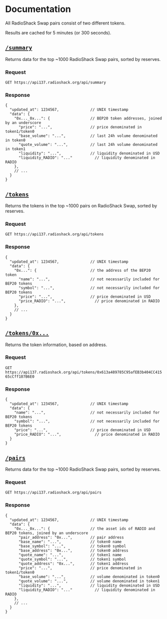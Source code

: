 # Documentation

All RadioShack Swap pairs consist of two different tokens.

Results are cached for 5 minutes (or 300 seconds).

## [`/summary`](https://api137.radioshack.org/api/summary)

Returns data for the top ~1000 RadioShack Swap pairs, sorted by reserves. 

### Request

`GET https://api137.radioshack.org/api/summary`

### Response

```json5
{
  "updated_at": 1234567,              // UNIX timestamp
  "data": {
    "0x..._0x...": {                  // BEP20 token addresses, joined by an underscore
      "price": "...",                 // price denominated in token1/token0
      "base_volume": "...",           // last 24h volume denominated in token0
      "quote_volume": "...",          // last 24h volume denominated in token1
      "liquidity": "...",             // liquidity denominated in USD
      "liquidity_RADIO": "..."          // liquidity denominated in RADIO
    },
    // ...
  }
}
```

## [`/tokens`](https://api137.radioshack.org/api/tokens)

Returns the tokens in the top ~1000 pairs on RadioShack Swap, sorted by reserves.

### Request

`GET https://api137.radioshack.org/api/tokens`

### Response

```json5
{
  "updated_at": 1234567,              // UNIX timestamp
  "data": {
    "0x...": {                        // the address of the BEP20 token
      "name": "...",                  // not necessarily included for BEP20 tokens
      "symbol": "...",                // not necessarily included for BEP20 tokens
      "price": "...",                 // price denominated in USD
      "price_RADIO": "...",             // price denominated in RADIO
    },
    // ...
  }
}
```

## [`/tokens/0x...`](https://api137.radioshack.org/api/tokens/0x613a489785C95afEB3b404CC41565cCff107B6E0)

Returns the token information, based on address.

### Request

`GET https://api137.radioshack.org/api/tokens/0x613a489785C95afEB3b404CC41565cCff107B6E0`

### Response

```json5
{
  "updated_at": 1234567,              // UNIX timestamp
  "data": {
    "name": "...",                    // not necessarily included for BEP20 tokens
    "symbol": "...",                  // not necessarily included for BEP20 tokens
    "price": "...",                   // price denominated in USD
    "price_RADIO": "...",               // price denominated in RADIO
  }
}
```

## [`/pairs`](https://api137.radioshack.org/api/pairs)

Returns data for the top ~1000 RadioShack Swap pairs, sorted by reserves.

### Request

`GET https://api137.radioshack.org/api/pairs`

### Response

```json5
{
  "updated_at": 1234567,              // UNIX timestamp
  "data": {
    "0x..._0x...": {                  // the asset ids of RADIO and BEP20 tokens, joined by an underscore
      "pair_address": "0x...",        // pair address
      "base_name": "...",             // token0 name
      "base_symbol": "...",           // token0 symbol
      "base_address": "0x...",        // token0 address
      "quote_name": "...",            // token1 name
      "quote_symbol": "...",          // token1 symbol
      "quote_address": "0x...",       // token1 address
      "price": "...",                 // price denominated in token1/token0
      "base_volume": "...",           // volume denominated in token0
      "quote_volume": "...",          // volume denominated in token1
      "liquidity": "...",             // liquidity denominated in USD
      "liquidity_RADIO": "..."          // liquidity denominated in RADIO
    },
    // ...
  }
}
```
